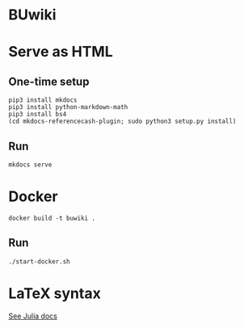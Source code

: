 # BUwiki

# Serve as HTML

## One-time setup

```
pip3 install mkdocs
pip3 install python-markdown-math
pip3 install bs4
(cd mkdocs-referencecash-plugin; sudo python3 setup.py install)
```

## Run
```
mkdocs serve
```

# Docker

```
docker build -t buwiki .
```

## Run
```
./start-docker.sh
```

# LaTeX syntax
[See Julia docs](https://juliadocs.github.io/Documenter.jl/v0.1/man/latex/)
